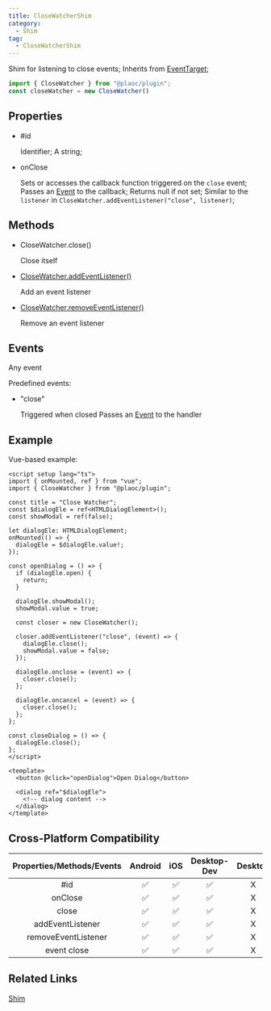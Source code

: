 ```yaml
---
title: CloseWatcherShim
category:
  - Shim  
tag:
  - CloseWatcherShim
---
```


Shim for listening to close events;
Inherits from [EventTarget](https://developer.mozilla.org/en-US/docs/Web/API/EventTarget);


```js
import { CloseWatcher } from "@plaoc/plugin";
const closeWatcher = new CloseWatcher() 
```

## Properties

  - #id

    Identifier;
    A string;

  - onClose

    Sets or accesses the callback function triggered on the `close` event;
    Passes an [Event](https://developer.mozilla.org/en-US/docs/Web/API/Event) to the callback;
    Returns null if not set;
    Similar to the `listener` in `CloseWatcher.addEventListener("close", listener)`; 

## Methods

  - CloseWatcher.close()

    Close itself

  - [CloseWatcher.addEventListener()](https://developer.mozilla.org/en-US/docs/Web/API/EventTarget/addEventListener)

    Add an event listener

  - [CloseWatcher.removeEventListener()](https://developer.mozilla.org/en-US/docs/Web/API/EventTarget/removeEventListener)

    Remove an event listener

## Events

  Any event

  Predefined events:

  - "close"

    Triggered when closed
    Passes an [Event](https://developer.mozilla.org/en-US/docs/Web/API/Event) to the handler

## Example

Vue-based example:

```vue
<script setup lang="ts">
import { onMounted, ref } from "vue";
import { CloseWatcher } from "@plaoc/plugin";

const title = "Close Watcher";
const $dialogEle = ref<HTMLDialogElement>();
const showModal = ref(false);

let dialogEle: HTMLDialogElement;
onMounted(() => {
  dialogEle = $dialogEle.value!; 
});

const openDialog = () => {
  if (dialogEle.open) {
    return;
  }
  
  dialogEle.showModal();
  showModal.value = true;
  
  const closer = new CloseWatcher();

  closer.addEventListener("close", (event) => {
    dialogEle.close();
    showModal.value = false;
  });

  dialogEle.onclose = (event) => {
    closer.close();
  };

  dialogEle.oncancel = (event) => {
    closer.close();
  };
};

const closeDialog = () => {
  dialogEle.close();
};
</script>

<template>
  <button @click="openDialog">Open Dialog</button>
  
  <dialog ref="$dialogEle">
    <!-- dialog content -->
  </dialog>
</template>
```

## Cross-Platform Compatibility

| Properties/Methods/Events | Android | iOS | Desktop-Dev | Desktop |  
|:--------------------:|:-------:|:---:|:-----------:|:-------:|
| #id                  | ✅      | ✅   | ✅           | X       |
| onClose              | ✅      | ✅   | ✅           | X       |
| close                | ✅      | ✅   | ✅           | X       |
| addEventListener     | ✅      | ✅   | ✅           | X       |
| removeEventListener  | ✅      | ✅   | ✅           | X       |
| event close          | ✅      | ✅   | ✅           | X       |

## Related Links  

[Shim](../index.md)